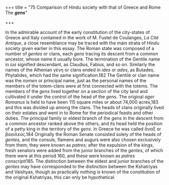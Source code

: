 +++
title = "75 Comparison of Hindu society with that of Greece and Rome The ***gens***"

+++

In the admirable account of the early constitution of the city-states of Greece and Italy contained in the work of M. Fustel de Coulanges, *La Cité Antique*, a close resemblance may be traced with the main strata of Hindu society given earlier in this essay. The Roman state was composed of a number of *gentes* or clans, each *gens* tracing its descent from a common ancestor, whose name it usually bore. The termination of the Gentile name in *ius* signified descendant, as Claudius, Fabius, and so on. Similarly the names of the Athenian γένη or clans ended in *ides* or *ades*, as Butades, Phytalides, which had the same signification.182 The Gentile or clan name was the *nomen* or principal name, just as the personal names of the members of the totem-clans were at first connected with the totems. The members of the *gens* lived together on a section of the city land and cultivated it under the control of the head of the *gens*. The original *ager Romanus* is held to have been 115 square miles or about 74,000 acres,183 and this was divided up among the clans. The heads of clans originally lived on their estates and went in to Rome for the periodical feasts and other duties. The principal family or eldest branch of the *gens* in the descent from a common ancestor ranked above the others, and its head held the position of a petty king in the territory of the *gens*. In Greece he was called ἄναξ or βασιλεύς.184 Originally the Roman Senate consisted solely of the heads of *gentes,* and the consuls, flamens and augurs were also chosen exclusively from them; they were known as *patres*; after the expulsion of the kings, fresh senators were added from the junior branches of the *gentes*, of which there were at this period 160, and these were known as *patres conscripti*185. The distinction between the eldest and junior branches of the *gentes* may have corresponded to the distinction between the Kshatriyas and Vaishyas, though as practically nothing is known of the constitution of the original Kshatriyas, this can only be hypothetical. 

